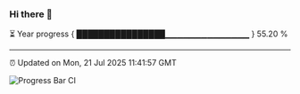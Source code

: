 ### Hi there 👋

⏳ Year progress { ████████████████▁▁▁▁▁▁▁▁▁▁▁▁▁▁ } 55.20 %

---

⏰ Updated on Mon, 21 Jul 2025 11:41:57 GMT

![Progress Bar CI](https://github.com/IshwaranRudhara/GIT-ACTION/workflows/Progress%20Bar%20CI/badge.svg)
